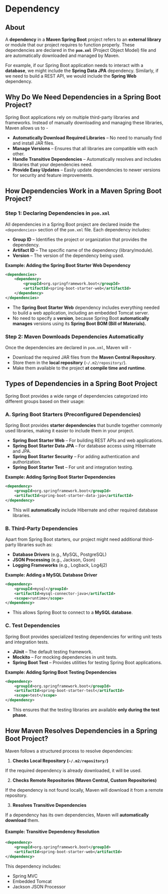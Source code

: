 # Dependency

## About

A **dependency** in a **Maven Spring Boot** project refers to an **external library** or module that our project requires to function properly. These dependencies are declared in the **`pom.xml`** (Project Object Model) file and are automatically downloaded and managed by Maven.

For example, if our Spring Boot application needs to interact with a **database**, we might include the **Spring Data JPA** dependency. Similarly, if we need to build a REST API, we would include the **Spring Web** dependency.

## Why Do We Need Dependencies in a Spring Boot Project?

Spring Boot applications rely on multiple third-party libraries and frameworks. Instead of manually downloading and managing these libraries, Maven allows us to -

* **Automatically Download Required Libraries** – No need to manually find and install JAR files.
* **Manage Versions** – Ensures that all libraries are compatible with each other.
* **Handle Transitive Dependencies** – Automatically resolves and includes libraries that your dependencies need.
* **Provide Easy Updates** – Easily update dependencies to newer versions for security and feature improvements.

## How Dependencies Work in a Maven Spring Boot Project?

### **Step 1: Declaring Dependencies in `pom.xml`**

All dependencies in a Spring Boot project are declared inside the `<dependencies>` section of the `pom.xml` file. Each dependency includes:

* **Group ID** – Identifies the project or organization that provides the dependency.
* **Artifact ID** – The specific name of the dependency (library/module).
* **Version** – The version of the dependency being used.

**Example: Adding the Spring Boot Starter Web Dependency**

```xml
<dependencies>
    <dependency>
        <groupId>org.springframework.boot</groupId>
        <artifactId>spring-boot-starter-web</artifactId>
    </dependency>
</dependencies>
```

* The **Spring Boot Starter Web** dependency includes everything needed to build a web application, including an embedded Tomcat server.
* No need to specify a **version**, because Spring Boot **automatically manages** versions using its **Spring Boot BOM (Bill of Materials).**

### **Step 2: Maven Downloads Dependencies Automatically**

Once the dependencies are declared in `pom.xml`, Maven will -

* Download the required JAR files from the **Maven Central Repository**.
* Store them in the **local repository** (`~/.m2/repository/`).
* Make them available to the project **at compile time and runtime**.

## Types of Dependencies in a Spring Boot Project

Spring Boot provides a wide range of dependencies categorized into different groups based on their usage:

### **A. Spring Boot Starters (Preconfigured Dependencies)**

Spring Boot provides **starter dependencies** that bundle together commonly used libraries, making it easier to include them in your project.

* **Spring Boot Starter Web** – For building REST APIs and web applications.
* **Spring Boot Starter Data JPA** – For database access using Hibernate and JPA.
* **Spring Boot Starter Security** – For adding authentication and authorization.
* **Spring Boot Starter Test** – For unit and integration testing.

**Example: Adding Spring Boot Starter Dependencies**

```xml
<dependency>
    <groupId>org.springframework.boot</groupId>
    <artifactId>spring-boot-starter-data-jpa</artifactId>
</dependency>
```

* This will **automatically** include Hibernate and other required database libraries.

### **B. Third-Party Dependencies**

Apart from Spring Boot starters, our project might need additional third-party libraries such as:

* **Database Drivers** (e.g., MySQL, PostgreSQL)
* **JSON Processing** (e.g., Jackson, Gson)
* **Logging Frameworks** (e.g., Logback, Log4j2)

**Example: Adding a MySQL Database Driver**

```xml
<dependency>
    <groupId>mysql</groupId>
    <artifactId>mysql-connector-java</artifactId>
    <scope>runtime</scope>
</dependency>
```

* This allows Spring Boot to connect to a **MySQL database**.

### **C. Test Dependencies**

Spring Boot provides specialized testing dependencies for writing unit tests and integration tests.

* **JUnit** – The default testing framework.
* **Mockito** – For mocking dependencies in unit tests.
* **Spring Boot Test** – Provides utilities for testing Spring Boot applications.

**Example: Adding Spring Boot Testing Dependencies**

```xml
<dependency>
    <groupId>org.springframework.boot</groupId>
    <artifactId>spring-boot-starter-test</artifactId>
    <scope>test</scope>
</dependency>
```

* This ensures that the testing libraries are available **only during the test phase**.

## How Maven Resolves Dependencies in a Spring Boot Project?

Maven follows a structured process to resolve dependencies:

1. **Checks Local Repository (`~/.m2/repository/`)**

If the required dependency is already downloaded, it will be used.

2. **Checks Remote Repositories (Maven Central, Custom Repositories)**

If the dependency is not found locally, Maven will download it from a remote repository.

3. **Resolves Transitive Dependencies**

If a dependency has its own dependencies, Maven will **automatically download** them.

#### **Example: Transitive Dependency Resolution**

```xml
<dependency>
    <groupId>org.springframework.boot</groupId>
    <artifactId>spring-boot-starter-web</artifactId>
</dependency>
```

This dependency includes:

* Spring MVC
* Embedded Tomcat
* Jackson JSON Processor
